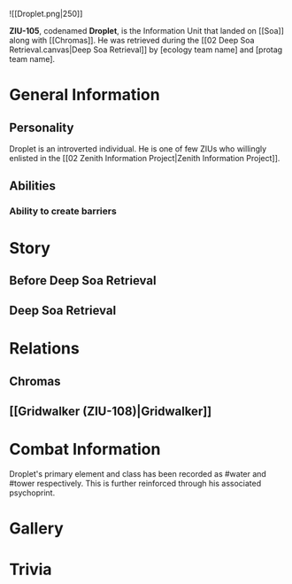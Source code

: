 ![[Droplet.png|250]]

**ZIU-105**, codenamed **Droplet**, is the Information Unit that landed on [[Soa]] along with [[Chromas]]. 
He was retrieved during the [[02 Deep Soa Retrieval.canvas|Deep Soa Retrieval]] by [ecology team name] and [protag team name].

# General Information
## Personality
Droplet is an introverted individual. He is one of few ZIUs who willingly enlisted in the [[02 Zenith Information Project|Zenith Information Project]]. 
## Abilities
### Ability to create barriers

# Story
## Before Deep Soa Retrieval

## Deep Soa Retrieval

# Relations
## Chromas

## [[Gridwalker (ZIU-108)|Gridwalker]]

# Combat Information
Droplet's primary element and class has been recorded as #water and #tower respectively. This is further reinforced through his associated psychoprint.
# Gallery

# Trivia